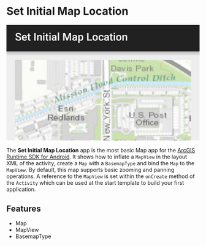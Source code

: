 # Set Initial Map Location

![Set Initial Map Location App](set-initial-map-location.png)

The **Set Initial Map Location** app is the most basic Map app for the [ArcGIS Runtime SDK for Android](https://developers.arcgis.com/en/android/).
It shows how to inflate a ```MapView``` in the layout XML of the activity, create a ```Map``` with a ```BasemapType``` and bind the ```Map``` to the ```MapView```.  By default, this map supports basic zooming and panning operations.  A reference to the ```MapView``` is set within the ```onCreate``` method of the ```Activity``` which can be used at the start template to build your first application.

## Features
* Map
* MapView
* BasemapType
